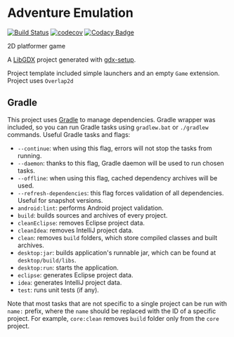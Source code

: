 # Adventure Emulation

[![Build Status](https://travis-ci.org/CoolONEOfficial/adventure-simulation.svg?branch=master)](https://travis-ci.org/CoolONEOfficial/adventure-simulation)
[![codecov](https://codecov.io/gh/CoolONEOfficial/adventure-simulation/branch/master/graph/badge.svg?token=W88P95Fwo1)](https://codecov.io/gh/CoolONEOfficial/adventure-simulation)
[![Codacy Badge](https://api.codacy.com/project/badge/Grade/ae2245672f4a4e72b532c290e7595b78)](https://www.codacy.com/app/CoolONEOfficial/adventure-simulation?utm_source=github.com&amp;utm_medium=referral&amp;utm_content=CoolONEOfficial/adventure-simulation&amp;utm_campaign=Badge_Grade)

2D platformer game


A [LibGDX](http://libgdx.badlogicgames.com/) project generated with [gdx-setup](https://github.com/czyzby/gdx-setup).

Project template included simple launchers and an empty `Game` extension.
Project uses `Overlap2d`

## Gradle

This project uses [Gradle](http://gradle.org/) to manage dependencies. Gradle wrapper was included, so you can run Gradle tasks using `gradlew.bat` or `./gradlew` commands. Useful Gradle tasks and flags:

- `--continue`: when using this flag, errors will not stop the tasks from running.
- `--daemon`: thanks to this flag, Gradle daemon will be used to run chosen tasks.
- `--offline`: when using this flag, cached dependency archives will be used.
- `--refresh-dependencies`: this flag forces validation of all dependencies. Useful for snapshot versions.
- `android:lint`: performs Android project validation.
- `build`: builds sources and archives of every project.
- `cleanEclipse`: removes Eclipse project data.
- `cleanIdea`: removes IntelliJ project data.
- `clean`: removes `build` folders, which store compiled classes and built archives.
- `desktop:jar`: builds application's runnable jar, which can be found at `desktop/build/libs`.
- `desktop:run`: starts the application.
- `eclipse`: generates Eclipse project data.
- `idea`: generates IntelliJ project data.
- `test`: runs unit tests (if any).

Note that most tasks that are not specific to a single project can be run with `name:` prefix, where the `name` should be replaced with the ID of a specific project.
For example, `core:clean` removes `build` folder only from the `core` project.